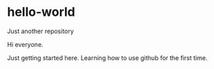 # hello-world
Just another repository 

Hi everyone.

Just getting started here.  Learning how to use github for the first time.  
